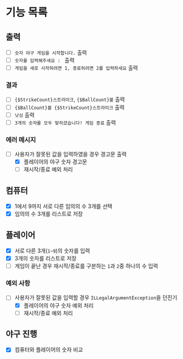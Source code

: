 # 기능 목록
## 출력
- [ ] `숫자 야구 게임을 시작합니다.` 출력
- [ ] `숫자를 입력해주세요 : ` 출력
- [ ] `게임을 새로 시작하려면 1, 종료하려면 2를 입력하세요` 출력
### 결과
- [ ] `{$StrikeCount}스트라이크`, `{$BallCount}볼` 출력
- [ ] `{$BallCount}볼 {$StrikeCount}스트라이크` 출력
- [ ] `낫싱` 출력
- [ ] `3개의 숫자를 모두 맞히셨습니다! 게임 종료` 출력
### 에러 메시지
- [ ] 사용자가 잘못된 값을 입력하였을 경우 경고문 출력
  - [X] 플레이어의 야구 숫자 경고문
  - [ ] 재시작/종료 예외 처리
## 컴퓨터
- [X] 1에서 9까지 서로 다른 임의의 수 3개를 선택
- [X] 임의의 수 3개를 리스트로 저장
## 플레이어
- [X] 서로 다른 3개(`1~9`)의 숫자를 입력
- [X] 3개의 숫자를 리스트로 저장
- [ ] 게임이 끝난 경우 재시작/종료를 구분하는 `1`과 `2`중 하나의 수 입력
### 예외 사항
- [ ] 사용자가 잘못된 값을 입력할 경우 `ILLegalArgumentException`을 던진기
  - [X] 플레이어의 야구 숫자 예외 처리
  - [ ] 재시작/종료 예외 처리
## 야구 진행
- [X] 컴퓨터와 플레이어의 숫자 비교